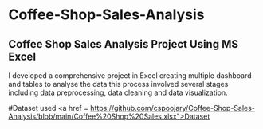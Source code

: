 # Coffee-Shop-Sales-Analysis
## Coffee Shop Sales Analysis Project Using  MS Excel

I developed a comprehensive project in Excel creating multiple dashboard and tables to analyse the data this process involved several stages including data preprocessing, data cleaning and data visualization.

#Dataset used
<a href = https://github.com/cspoojary/Coffee-Shop-Sales-Analysis/blob/main/Coffee%20Shop%20Sales.xlsx">Dataset </a>
